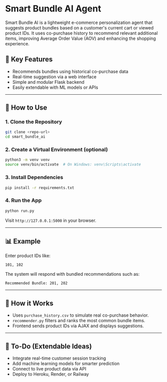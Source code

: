 # Smart Bundle AI Agent

Smart Bundle AI is a lightweight e-commerce personalization agent that suggests product bundles based on a customer's current cart or viewed product IDs. It uses co-purchase history to recommend relevant additional items, improving Average Order Value (AOV) and enhancing the shopping experience.

## 🧠 Key Features

- Recommends bundles using historical co-purchase data
- Real-time suggestion via a web interface
- Simple and modular Flask backend
- Easily extendable with ML models or APIs

---

## 🚀 How to Use

### 1. Clone the Repository

```bash
git clone <repo-url>
cd smart_bundle_ai
```

### 2. Create a Virtual Environment (optional)

```bash
python3 -m venv venv
source venv/bin/activate  # On Windows: venv\Scripts\activate
```

### 3. Install Dependencies

```bash
pip install -r requirements.txt
```

### 4. Run the App

```bash
python run.py
```

Visit `http://127.0.0.1:5000` in your browser.

---

## 📊 Example

Enter product IDs like:
```
101, 102
```

The system will respond with bundled recommendations such as:
```
Recommended Bundle: 201, 202
```

---

## 🧩 How it Works

- Uses `purchase_history.csv` to simulate real co-purchase behavior.
- `recommender.py` filters and ranks the most common bundle items.
- Frontend sends product IDs via AJAX and displays suggestions.

---

## 📌 To-Do (Extendable Ideas)

- Integrate real-time customer session tracking
- Add machine learning models for smarter prediction
- Connect to live product data via API
- Deploy to Heroku, Render, or Railway

